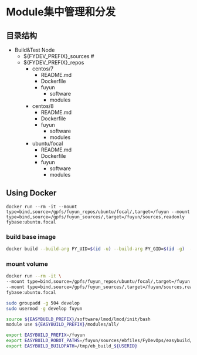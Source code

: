 
# Module集中管理和分发


## 目录结构

- Build&Test Node
    - ${FYDEV_PREFIX}_sources # 
    - ${FYDEV_PREFIX}_repos
        - centos/7
            - README.md
            - Dockerfile
            - fuyun
                - software
                - modules
        - centos/8
            - README.md
            - Dockerfile
            - fuyun
                - software
                - modules
        - ubuntu/focal
            - README.md
            - Dockerfile
            - fuyun
                - software
                - modules 

## Using Docker

    docker run --rm -it --mount type=bind,source=/gpfs/fuyun_repos/ubuntu/focal/,target=/fuyun --mount type=bind,source=/gpfs/fuyun_sources/,target=/fuyun/sources,readonly fybase:ubuntu.focal



### build base image

```bash
docker build --build-arg FY_UID=$(id -u) --build-arg FY_GID=$(id -g)  -t fybase:ubuntu.focal .
```

### mount volume

```bash
docker run --rm -it \
--mount type=bind,source=/gpfs/fuyun_repos/ubuntu/focal/,target=/fuyun \
--mount type=bind,source=/gpfs/fuyun_sources/,target=/fuyun/sources,readonly \
fybase:ubuntu.focal
```

```bash
sudo groupadd -g 504 develop
sudo usermod -g develop fuyun

source ${EASYBUILD_PREFIX}/software/lmod/lmod/init/bash
module use ${EASYBUILD_PREFIX}/modules/all/

export EASYBUILD_PREFIX=/fuyun
export EASYBUILD_ROBOT_PATHS=/fuyun/sources/ebfiles/FyDevOps/easybuild/easyconfigs/:/fuyun/sources/ebfiles/imas_ebs/easybuild/easyconfigs/:/fuyun/sources/ebfiles/easybuild-easyconfigs/:$EBROOTEASYBUILD/easybuild/easyconfigs
export EASYBUILD_BUILDPATH=/tmp/eb_build_${USERID}


```